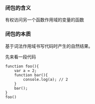 ### 闭包的含义
有权访问另一个函数作用域的变量的函数
### 闭包的本质
基于词法作用域书写代码时产生的自然结果。

先来看一段代码
```
function foo(){
    var a = 2;
    function bar(){
        console.log(a); // 2
    }
    bar();
}
foo()
```